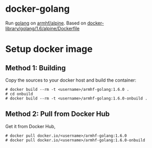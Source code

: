 docker-golang
==
Run [golang](https://golang.org) on [armhf/alpine](https://hub.docker.com/r/armhf/alpine/). Based on [docker-library/golang/1.6/alpine/Dockerfile](https://github.com/docker-library/golang/blob/master/1.6/alpine/Dockerfile)


Setup docker image
==
Method 1: Building
--
Copy the sources to your docker host and build the container:

    # docker build --rm -t <username>/armhf-golang:1.6.0 .
    # cd onbuild
    # docker build --rm -t <username>/armhf-golang:1.6.0-onbuild .

Method 2: Pull from Docker Hub
--
Get it from Docker Hub,

    # docker pull docker.io/<username>/armhf-golang:1.6.0
    # docker pull docker.io/<username>/armhf-golang:1.6.0-onbuild
